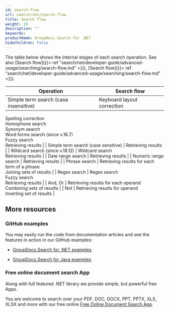 ```yaml
---
id: search-flow
url: search/net/search-flow
title: Search flow
weight: 19
description: ""
keywords: 
productName: GroupDocs.Search for .NET
hideChildren: False
---
```

The table below shows the internal stages of each search operation. See also [Search flow]({{< ref "search/net/developer-guide/advanced-usage/searching/search-flow.md" >}}), [Search flow]({{< ref "search/net/developer-guide/advanced-usage/searching/search-flow.md" >}}).

| Operation | Search flow |
| --- | --- |
| Simple term search (case insensitive) | Keyboard layout correction  
Spelling correction  
Homophone search  
Synonym search  
Word forms search (since v.18.7)  
Fuzzy search  
Retrieving results |
| Simple term search (case sensitive) | Retrieving results |
| Wildcard search (since v.18.12) | Wildcard search  
Retrieving results |
| Date range search | Retrieving results |
| Numeric range search | Retrieving results |
| Phrase search | Retrieving results for each term of a phrase  
Joining sets of results |
| Regex search | Regex search  
Fuzzy search  
Retrieving results |
| And, Or | Retrieving results for each operand  
Combining sets of results |
| Not | Retrieving results for operand  
Inverting set of results |

## More resources

### GitHub examples

You may easily run the code from documentation articles and see the features in action in our GitHub examples:

*   [GroupDocs.Search for .NET examples](https://github.com/groupdocs-search/GroupDocs.Search-for-.NET)
    
*   [GroupDocs.Search for Java examples](https://github.com/groupdocs-search/GroupDocs.Search-for-Java)
    

### Free online document search App

Along with full featured .NET library we provide simple, but powerful free Apps.

You are welcome to search over your PDF, DOC, DOCX, PPT, PPTX, XLS, XLSX and more with our free online [Free Online Document Search App](https://products.groupdocs.app/search).
